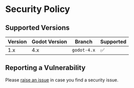 # Security Policy

## Supported Versions

| Version | Godot Version | Branch | Supported  |
| ------- | ----|-----|------------- |
| 1.x  | 4.x | `godot-4.x` | :white_check_mark: |

## Reporting a Vulnerability

Please [raise an issue](https://github.com/zennyth/enhanced_router/issues) in case you find a security issue.